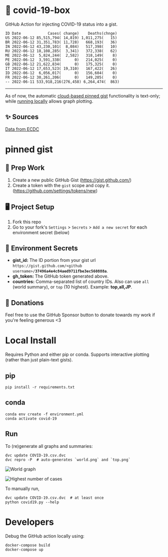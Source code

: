 # 🏥 covid-19-box

GitHub Action for injecting COVID-19 status into a gist.

```
ID Date            Cases( change)    Deaths(chnge)
US 2022-06-12 85,515,794( 14,819) 1,011,275(   15)
BR 2022-06-12 31,351,783( 11,728)   668,193(   36)
IN 2022-06-12 43,230,101(  8,084)   517,398(   10)
RU 2022-06-12 18,108,285(  3,341)   372,338(   62)
ME 2022-06-12  5,824,244(  2,582)   318,149(    8)
PE 2022-06-12  3,591,338(      0)   214,025(    0)
GB 2022-06-12 21,622,834(      0)   175,325(    0)
IT 2022-06-12 17,653,523( 19,310)   167,422(   26)
ID 2022-06-12  6,056,017(      0)   156,604(    0)
FR 2022-06-12 30,261,206(      0)   149,205(    0)
-- 2022-06-11 533,918,216(276,458) 6,264,474(  863)
```

---

As of now, the automatic [cloud-based pinned gist](#pinned-gist) functionality is text-only;
while [running locally](#local-install) allows graph plotting.

## ✨ Sources

[Data from ECDC](https://www.ecdc.europa.eu/en/publications-data/download-todays-data-geographic-distribution-covid-19-cases-worldwide)

# pinned gist

## 🎒 Prep Work
1. Create a new public GitHub Gist (https://gist.github.com/)
1. Create a token with the `gist` scope and copy it. (https://github.com/settings/tokens/new)

## 🖥 Project Setup
1. Fork this repo
1. Go to your fork's `Settings` > `Secrets` > `Add a new secret` for each environment secret (below)

## 🤫 Environment Secrets
- **gist_id:** The ID portion from your gist url `https://gist.github.com/<github username>/`**`37496a4e4c84aed9711fbe3ec560888a`**.
- **gh_token:** The GitHub token generated above.
- **countries:** Comma-separated list of country IDs. Also can use `all` (world summary), or `top` (10 highest). Example: **top,all,JP**.

## 💸 Donations

Feel free to use the GitHub Sponsor button to donate towards my work if you're feeling generous <3

# Local Install

Requires Python and either pip or conda. Supports interactive plotting (rather than just plain-text gists).

## pip

```
pip install -r requirements.txt
```

## conda

```
conda env create -f environment.yml
conda activate covid-19
```

## Run

To (re)generate all graphs and summaries:

```
dvc update COVID-19.csv.dvc
dvc repro -P  # auto-generates `world.png` and `top.png`
```

![World graph](world.png)

![Highest number of cases](top.png)

To manually run,

```
dvc update COVID-19.csv.dvc  # at least once
python covid19.py --help
```

# Developers

Debug the GitHub action locally using:

```
docker-compose build
docker-compose up
```
